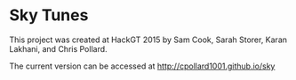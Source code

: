 # Sky Tunes

This project was created at HackGT 2015 by Sam Cook, Sarah Storer, Karan Lakhani, and Chris Pollard.

The current version can be accessed at http://cpollard1001.github.io/sky
